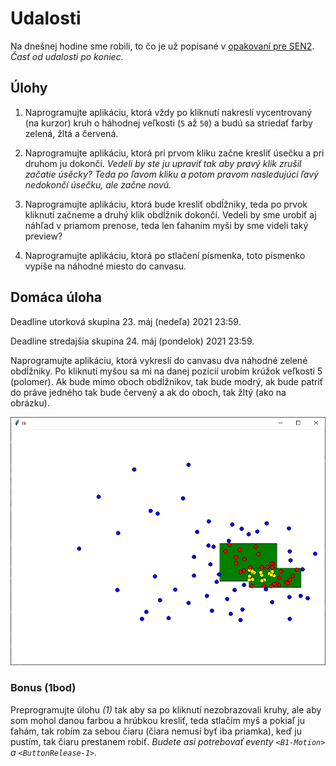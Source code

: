 # Udalosti

Na dnešnej hodine sme robili, to čo je už popísané v [opakovaní pre SEN2](../sen2/5-events.md). *Časť od udalosti po koniec.*

## Úlohy

1. Naprogramujte aplikáciu, ktorá vždy po kliknutí nakreslí vycentrovaný (na kurzor) kruh o háhodnej veľkosti (`5` až `50`) a budú sa striedať farby zelená, žltá a červená.

2. Naprogramujte aplikáciu, ktorá pri prvom kliku začne kresliť úsečku a pri druhom ju dokončí. *Vedeli by ste ju upraviť tak aby pravý klik zrušil začatie úsěcky? Teda po ľavom kliku a potom pravom nasledujúci ľavý nedokončí úsečku, ale začne novú.*

3. Naprogramujte aplikáciu, ktorá bude kresliť obdĺžniky, teda po prvok kliknutí začneme a druhý klik obdĺžnik dokončí. Vedeli by sme urobiť aj náhľad v priamom prenose, teda len ťahaním myši by sme videli taký preview?

4. Naprogramujte aplikáciu, ktorá po stlačení písmenka, toto písmenko vypíše na náhodné miesto do canvasu. 

## Domáca úloha

Deadline utorková skupina 23. máj (nedeľa) 2021 23:59.

Deadline stredajšia skupina 24. máj (pondelok) 2021 23:59.

Naprogramujte aplikáciu, ktorá vykreslí do canvasu dva náhodné zelené obdĺžniky. Po kliknutí myšou sa mi na danej pozícií urobím krúžok veľkosti 5 (polomer). Ak bude mimo oboch obdĺžnikov, tak bude modrý, ak bude patriť do práve jedného tak bude červený a ak do oboch, tak žltý (ako na obrázku). 

![Kružky a obdĺžniky](./26-events/homework.png)

### Bonus (1bod)

Preprogramujte úlohu *(1)* tak aby sa po kliknutí nezobrazovali kruhy, ale aby som mohol danou farbou a hrúbkou kresliť, teda stlačím myš a pokiaľ ju ťahám, tak robím za sebou čiaru (čiara nemusí byť iba priamka), keď ju pustím, tak čiaru prestanem robiť. *Budete asi potrebovať eventy `<B1-Motion>` a `<ButtonRelease-1>`.*